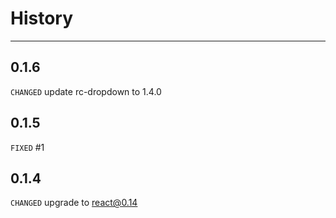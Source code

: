 # History

---

## 0.1.6

`CHANGED` update rc-dropdown to 1.4.0

## 0.1.5

`FIXED` #1

## 0.1.4

`CHANGED` upgrade to react@0.14
